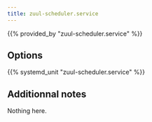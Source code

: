 ```yaml
---
title: zuul-scheduler.service
---
```


{{% provided_by "zuul-scheduler.service" %}}

## Options

{{% systemd_unit "zuul-scheduler.service" %}}

## Additionnal notes

Nothing here.